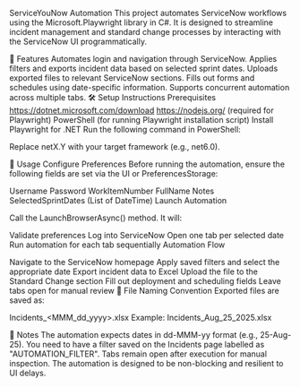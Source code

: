 ﻿ServiceYouNow Automation
This project automates ServiceNow workflows using the Microsoft.Playwright library in C#. It is designed to streamline incident management and standard change processes by interacting with the ServiceNow UI programmatically.

🚀 Features
Automates login and navigation through ServiceNow.
Applies filters and exports incident data based on selected sprint dates.
Uploads exported files to relevant ServiceNow sections.
Fills out forms and schedules using date-specific information.
Supports concurrent automation across multiple tabs.
🛠️ Setup Instructions
Prerequisites
https://dotnet.microsoft.com/download
https://nodejs.org/ (required for Playwright)
PowerShell (for running Playwright installation script)
Install Playwright for .NET
Run the following command in PowerShell:


Replace netX.Y with your target framework (e.g., net6.0).

🧪 Usage
Configure Preferences
Before running the automation, ensure the following fields are set via the UI or PreferencesStorage:

Username
Password
WorkItemNumber
FullName
Notes
SelectedSprintDates (List of DateTime)
Launch Automation

Call the LaunchBrowserAsync() method. It will:

Validate preferences
Log into ServiceNow
Open one tab per selected date
Run automation for each tab sequentially
Automation Flow

Navigate to the ServiceNow homepage
Apply saved filters and select the appropriate date
Export incident data to Excel
Upload the file to the Standard Change section
Fill out deployment and scheduling fields
Leave tabs open for manual review
📁 File Naming Convention
Exported files are saved as:

Incidents_<MMM_dd_yyyy>.xlsx
Example: Incidents_Aug_25_2025.xlsx

📌 Notes
The automation expects dates in dd-MMM-yy format (e.g., 25-Aug-25).
You need to have a filter saved on the Incidents page labelled as "AUTOMATION_FILTER".
Tabs remain open after execution for manual inspection.
The automation is designed to be non-blocking and resilient to UI delays.